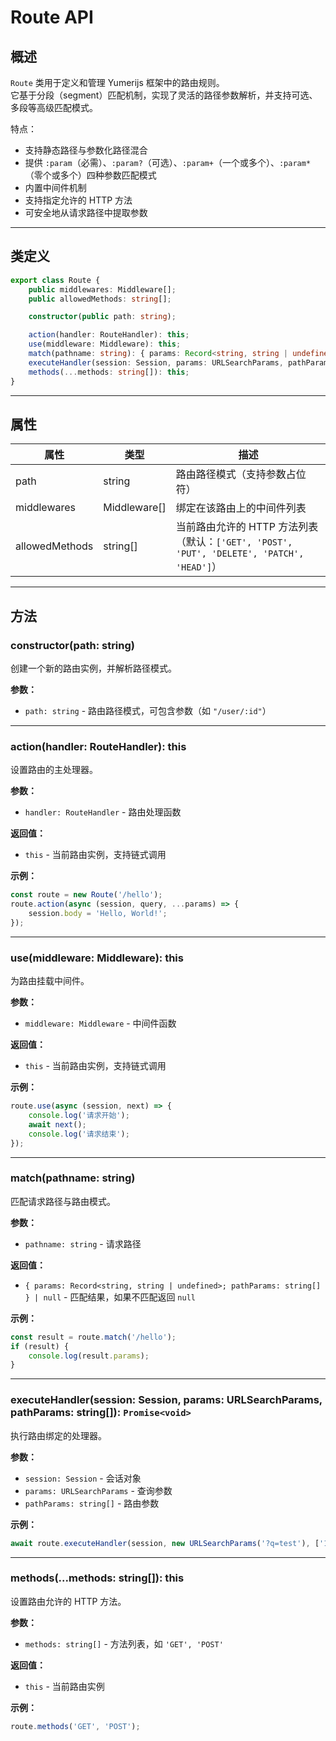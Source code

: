 # Route API

## 概述

`Route` 类用于定义和管理 Yumerijs 框架中的路由规则。  
它基于分段（segment）匹配机制，实现了灵活的路径参数解析，并支持可选、多段等高级匹配模式。  

特点：
- 支持静态路径与参数化路径混合
- 提供 `:param`（必需）、`:param?`（可选）、`:param+`（一个或多个）、`:param*`（零个或多个）四种参数匹配模式
- 内置中间件机制
- 支持指定允许的 HTTP 方法
- 可安全地从请求路径中提取参数

---

## 类定义

```typescript
export class Route {
    public middlewares: Middleware[];
    public allowedMethods: string[];

    constructor(public path: string);

    action(handler: RouteHandler): this;
    use(middleware: Middleware): this;
    match(pathname: string): { params: Record<string, string | undefined>; pathParams: string[] } | null;
    executeHandler(session: Session, params: URLSearchParams, pathParams: string[]): Promise<void>;
    methods(...methods: string[]): this;
}
```

---

## 属性

| 属性 | 类型 | 描述 |
|------|------|------|
| path | string | 路由路径模式（支持参数占位符） |
| middlewares | Middleware[] | 绑定在该路由上的中间件列表 |
| allowedMethods | string[] | 当前路由允许的 HTTP 方法列表（默认：`['GET', 'POST', 'PUT', 'DELETE', 'PATCH', 'HEAD']`） |

---

## 方法

### constructor(path: string)

创建一个新的路由实例，并解析路径模式。

**参数：**
- `path: string` - 路由路径模式，可包含参数（如 `"/user/:id"`）

---

### action(handler: RouteHandler): this

设置路由的主处理器。

**参数：**
- `handler: RouteHandler` - 路由处理函数

**返回值：**
- `this` - 当前路由实例，支持链式调用

**示例：**
```typescript
const route = new Route('/hello');
route.action(async (session, query, ...params) => {
    session.body = 'Hello, World!';
});
```

---

### use(middleware: Middleware): this

为路由挂载中间件。

**参数：**
- `middleware: Middleware` - 中间件函数

**返回值：**
- `this` - 当前路由实例，支持链式调用

**示例：**
```typescript
route.use(async (session, next) => {
    console.log('请求开始');
    await next();
    console.log('请求结束');
});
```

---

### match(pathname: string)

匹配请求路径与路由模式。

**参数：**
- `pathname: string` - 请求路径

**返回值：**
- `{ params: Record<string, string | undefined>; pathParams: string[] } | null` - 匹配结果，如果不匹配返回 `null`

**示例：**
```typescript
const result = route.match('/hello');
if (result) {
    console.log(result.params);
}
```

---
### executeHandler(session: Session, params: URLSearchParams, pathParams: string[]): `Promise<void>`

执行路由绑定的处理器。

**参数：**
- `session: Session` - 会话对象
- `params: URLSearchParams` - 查询参数
- `pathParams: string[]` - 路由参数

**示例：**
```typescript
await route.executeHandler(session, new URLSearchParams('?q=test'), ['123']);
```

---

### methods(...methods: string[]): this

设置路由允许的 HTTP 方法。

**参数：**
- `methods: string[]` - 方法列表，如 `'GET', 'POST'`

**返回值：**
- `this` - 当前路由实例

**示例：**
```typescript
route.methods('GET', 'POST');
```

